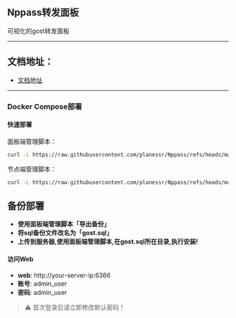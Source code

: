 ## Nppass转发面板

可视化的gost转发面板

---
## 文档地址：
- [文档地址](https://brunuhville.github.io/flux-panel)
---

### Docker Compose部署
#### 快速部署

面板端管理脚本：
```bash
curl -L https://raw.githubusercontent.com/planessr/Nppass/refs/heads/main/panel_install.sh -o panel_install.sh && chmod +x panel_install.sh && ./panel_install.sh

```

节点端管理脚本：
```bash
curl -L https://raw.githubusercontent.com/planessr/Nppass/refs/heads/main/install.sh -o install.sh && chmod +x install.sh && ./install.sh

```

## 备份部署

- **使用面板端管理脚本「导出备份」**
- **将sql备份文件改名为「gost.sql」**
- **上传到服务器,使用面板端管理脚本,在gost.sql所在目录,执行安装!**


#### 访问Web

- **web**: http://your-server-ip:6366
- **账号**: admin_user
- **密码**: admin_user

> ⚠️ 首次登录后请立即修改默认密码！